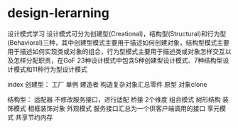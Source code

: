 # design-lerarning
设计模式学习
设计模式可分为创建型(Creational)，结构型(Structural)和行为型(Behavioral)三种，其中创建型模式主要用于描述如何创建对象，结构型模式主要用于描述如何实现类或对象的组合，行为型模式主要用于描述类或对象怎样交互以及怎样分配职责，在GoF 23种设计模式中包含5种创建型设计模式、7种结构型设计模式和11种行为型设计模式


index
创建型：
工厂
单例
建造者 构造复杂对象汇总零件
原型 对象clone

结构型：
适配器 不修改服务接口，进行适配
桥接 2个维度
组合模式 树形结构
装饰模式 相框装饰对象
外观模式 服务接口汇总为一个供客户端调用的接口
享元模式 共享节约内存
